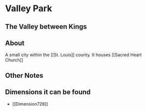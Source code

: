 # Valley Park
## The Valley between Kings

## About
A small city within the [[St. Louis]] county. It houses [[Sacred Heart Church]]

## Other Notes

## Dimensions it can be found
- [[Dimension728]]